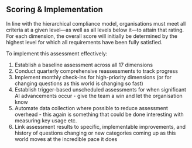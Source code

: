 ## Scoring & Implementation

In line with the hierarchical compliance model, organisations must meet all criteria at a given level—as well as all levels below it—to attain that rating. For each dimension, the overall score will initially be determined by the highest level for which all requirements have been fully satisfied.

To implement this assessment effectively:
1. Establish a baseline assessment across all 17 dimensions
2. Conduct quarterly comprehensive reassessments to track progress
3. Implement monthly check-ins for high-priority dimensions (or for changing questions as this world is changing so fast)
4. Establish trigger-based unscheduled assessments for when significant AI advancements occur - give the team a win and let the organisation know
5. Automate data collection where possible to reduce assessment overhead - this again is something that could be done interesting with measuring key usage etc.
6. Link assessment results to specific, implementable improvements, and history of questions changing or new categories coming up as this world moves at the incredible pace it does